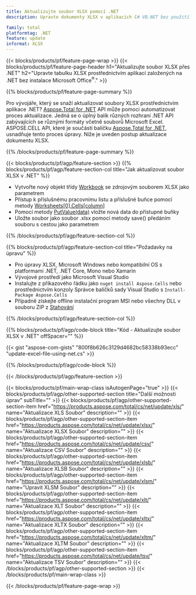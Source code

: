 ```yaml
---
title: Aktualizujte soubor XLSX pomocí .NET
description: Upravte dokumenty XLSX v aplikacích C# VB.NET bez použití aplikace Microsoft Excel. 

family: total
platformtag: .NET
feature: update
informat: XLSX
---
```

{{< blocks/products/pf/feature-page-wrap >}}
{{< blocks/products/pf/feature-page-header h1="Aktualizujte soubor XLSX přes .NET" h2="Upravte tabulku XLSX prostřednictvím aplikací založených na .NET bez instalace Microsoft Office<sup>&reg;</sup>." >}}

{{% blocks/products/pf/feature-page-summary %}}

Pro vývojáře, který se snaží aktualizovat soubory XLSX prostřednictvím aplikace .NET? [Aspose.Total for .NET](https://products.aspose.com/total/net/) API může pomoci automatizovat proces aktualizace. Jedná se o úplný balík různých rozhraní .NET API zabývajících se různými formáty včetně souborů Microsoft Excel. ASPOSE.CELL API, které je součástí balíčku [Aspose.Total for .NET](https://products.aspose.com/total/net/), usnadňuje tento proces úpravy. Níže je uveden postup aktualizace dokumentu XLSX.

{{% /blocks/products/pf/feature-page-summary %}}

{{< blocks/products/pf/agp/feature-section >}}
{{% blocks/products/pf/agp/feature-section-col title="Jak aktualizovat soubor XLSX v .NET" %}}

- Vytvořte nový objekt třídy [Workbook](https://reference.aspose.com/cells/net/aspose.cells/workbook/) se zdrojovým souborem XLSX jako parametrem
- Přístup k příslušnému pracovnímu listu a příslušné buňce pomocí metody [Worksheets[0].Cells[column]](https://reference.aspose.com/cells/net/aspose.cells/worksheet/cells/)
- Pomocí metody [PutValue(data)](https://reference.aspose.com/cells/net/aspose.cells/cell/putvalue/) vložte nová data do přístupné buňky
- Uložte soubor jako soubor .xlsx pomocí metody save() předáním souboru s cestou jako parametrem

{{% /blocks/products/pf/agp/feature-section-col %}}

{{% blocks/products/pf/agp/feature-section-col title="Požadavky na úpravu" %}}

- Pro úpravy XLSX, Microsoft Windows nebo kompatibilní OS s platformami .NET, .NET Core, Mono nebo Xamarin
- Vývojové prostředí jako Microsoft Visual Studio 
- Instalujte z příkazového řádku jako ```nuget install Aspose.Cells``` nebo prostřednictvím konzoly Správce balíčků sady Visual Studio s ```Install-Package Aspose.Cells```
- Případně získejte offline instalační program MSI nebo všechny DLL v souboru ZIP z [Stahování](https://downloads.aspose.com/cells/net)

{{% /blocks/products/pf/agp/feature-section-col %}}

{{% blocks/products/pf/agp/code-block title="Kód - Aktualizujte soubor XLSX v .NET" offSpacer="" %}}

{{< gist "aspose-com-gists" "800f8b626c3129d4682bc58338b93ecc" "update-excel-file-using-net.cs" >}}

{{% /blocks/products/pf/agp/code-block %}}

{{< /blocks/products/pf/agp/feature-section >}}

{{< blocks/products/pf/main-wrap-class isAutogenPage="true" >}}
{{< blocks/products/pf/agp/other-supported-section title="Další možnosti úprav" subTitle="" >}}
{{< blocks/products/pf/agp/other-supported-section-item href="https://products.aspose.com/total/cs/net/update/xls/" name="Aktualizace XLS Soubor" description="" >}}
{{< blocks/products/pf/agp/other-supported-section-item href="https://products.aspose.com/total/cs/net/update/xlsx/" name="Aktualizace XLSX Soubor" description="" >}}
{{< blocks/products/pf/agp/other-supported-section-item href="https://products.aspose.com/total/cs/net/update/csv/" name="Aktualizace CSV Soubor" description="" >}}
{{< blocks/products/pf/agp/other-supported-section-item href="https://products.aspose.com/total/cs/net/update/xlsb/" name="Aktualizace XLSB Soubor" description="" >}}
{{< blocks/products/pf/agp/other-supported-section-item href="https://products.aspose.com/total/cs/net/update/xlsm/" name="Upravit XLSM Soubor" description="" >}}
{{< blocks/products/pf/agp/other-supported-section-item href="https://products.aspose.com/total/cs/net/update/xlt/" name="Aktualizace XLT Soubor" description="" >}}
{{< blocks/products/pf/agp/other-supported-section-item href="https://products.aspose.com/total/cs/net/update/xltx/" name="Aktualizace XLTX Soubor" description="" >}}
{{< blocks/products/pf/agp/other-supported-section-item href="https://products.aspose.com/total/cs/net/update/xltm/" name="Aktualizace XLTM Soubor" description="" >}}
{{< blocks/products/pf/agp/other-supported-section-item href="https://products.aspose.com/total/cs/net/update/tsv/" name="Aktualizace TSV Soubor" description="" >}}
{{< /blocks/products/pf/agp/other-supported-section >}}
{{< /blocks/products/pf/main-wrap-class >}}

{{< /blocks/products/pf/feature-page-wrap >}}